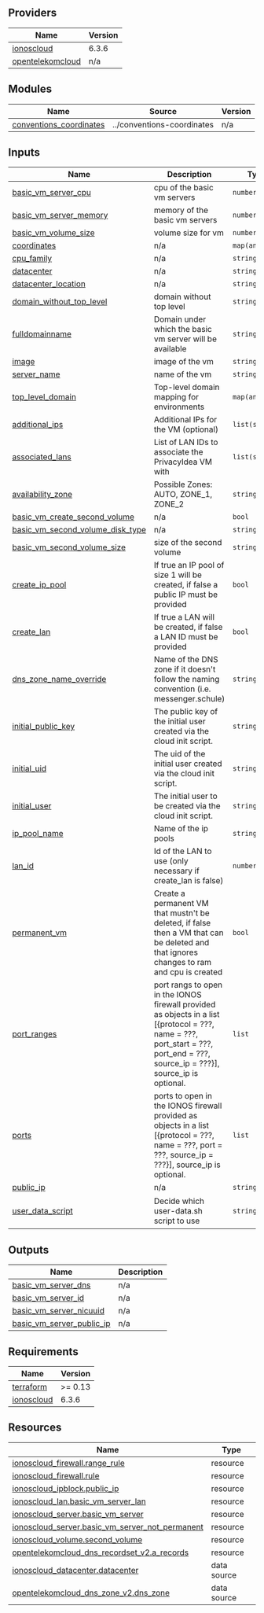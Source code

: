 <!-- BEGIN_TF_DOCS -->

## Providers

| Name | Version |
|------|---------|
| <a name="provider_ionoscloud"></a> [ionoscloud](#provider\_ionoscloud) | 6.3.6 |
| <a name="provider_opentelekomcloud"></a> [opentelekomcloud](#provider\_opentelekomcloud) | n/a |
## Modules

| Name | Source | Version |
|------|--------|---------|
| <a name="module_conventions_coordinates"></a> [conventions\_coordinates](#module\_conventions\_coordinates) | ../conventions-coordinates | n/a |
## Inputs

| Name | Description | Type | Default | Required |
|------|-------------|------|---------|:--------:|
| <a name="input_basic_vm_server_cpu"></a> [basic\_vm\_server\_cpu](#input\_basic\_vm\_server\_cpu) | cpu of the basic vm servers | `number` | n/a | yes |
| <a name="input_basic_vm_server_memory"></a> [basic\_vm\_server\_memory](#input\_basic\_vm\_server\_memory) | memory of the basic vm servers | `number` | n/a | yes |
| <a name="input_basic_vm_volume_size"></a> [basic\_vm\_volume\_size](#input\_basic\_vm\_volume\_size) | volume size for vm | `number` | n/a | yes |
| <a name="input_coordinates"></a> [coordinates](#input\_coordinates) | n/a | `map(any)` | n/a | yes |
| <a name="input_cpu_family"></a> [cpu\_family](#input\_cpu\_family) | n/a | `string` | n/a | yes |
| <a name="input_datacenter"></a> [datacenter](#input\_datacenter) | n/a | `string` | n/a | yes |
| <a name="input_datacenter_location"></a> [datacenter\_location](#input\_datacenter\_location) | n/a | `string` | n/a | yes |
| <a name="input_domain_without_top_level"></a> [domain\_without\_top\_level](#input\_domain\_without\_top\_level) | domain without top level | `string` | n/a | yes |
| <a name="input_fulldomainname"></a> [fulldomainname](#input\_fulldomainname) | Domain under which the basic vm server will be available | `string` | n/a | yes |
| <a name="input_image"></a> [image](#input\_image) | image of the vm | `string` | n/a | yes |
| <a name="input_server_name"></a> [server\_name](#input\_server\_name) | name of the vm | `string` | n/a | yes |
| <a name="input_top_level_domain"></a> [top\_level\_domain](#input\_top\_level\_domain) | Top-level domain mapping for environments | `map(any)` | n/a | yes |
| <a name="input_additional_ips"></a> [additional\_ips](#input\_additional\_ips) | Additional IPs for the VM (optional) | `list(string)` | `[]` | no |
| <a name="input_associated_lans"></a> [associated\_lans](#input\_associated\_lans) | List of LAN IDs to associate the PrivacyIdea VM with | `list(string)` | `[]` | no |
| <a name="input_availability_zone"></a> [availability\_zone](#input\_availability\_zone) | Possible Zones: AUTO, ZONE\_1, ZONE\_2 | `string` | `"AUTO"` | no |
| <a name="input_basic_vm_create_second_volume"></a> [basic\_vm\_create\_second\_volume](#input\_basic\_vm\_create\_second\_volume) | n/a | `bool` | `true` | no |
| <a name="input_basic_vm_second_volume_disk_type"></a> [basic\_vm\_second\_volume\_disk\_type](#input\_basic\_vm\_second\_volume\_disk\_type) | n/a | `string` | `"HDD"` | no |
| <a name="input_basic_vm_second_volume_size"></a> [basic\_vm\_second\_volume\_size](#input\_basic\_vm\_second\_volume\_size) | size of the second volume | `string` | `100` | no |
| <a name="input_create_ip_pool"></a> [create\_ip\_pool](#input\_create\_ip\_pool) | If true an IP pool of size 1 will be created, if false a public IP must be provided | `bool` | `true` | no |
| <a name="input_create_lan"></a> [create\_lan](#input\_create\_lan) | If true a LAN will be created, if false a LAN ID must be provided | `bool` | `true` | no |
| <a name="input_dns_zone_name_override"></a> [dns\_zone\_name\_override](#input\_dns\_zone\_name\_override) | Name of the DNS zone if it doesn't follow the naming convention (i.e. messenger.schule) | `string` | `""` | no |
| <a name="input_initial_public_key"></a> [initial\_public\_key](#input\_initial\_public\_key) | The public key of the initial user created via the cloud init script. | `string` | `""` | no |
| <a name="input_initial_uid"></a> [initial\_uid](#input\_initial\_uid) | The uid of the initial user created via the cloud init script. | `string` | `""` | no |
| <a name="input_initial_user"></a> [initial\_user](#input\_initial\_user) | The initial user to be created via the cloud init script. | `string` | `""` | no |
| <a name="input_ip_pool_name"></a> [ip\_pool\_name](#input\_ip\_pool\_name) | Name of the ip pools | `string` | `""` | no |
| <a name="input_lan_id"></a> [lan\_id](#input\_lan\_id) | Id of the LAN to use (only necessary if create\_lan is false) | `number` | `null` | no |
| <a name="input_permanent_vm"></a> [permanent\_vm](#input\_permanent\_vm) | Create a permanent VM that mustn't be deleted, if false then a VM that can be deleted and that ignores changes to ram and cpu is created | `bool` | `true` | no |
| <a name="input_port_ranges"></a> [port\_ranges](#input\_port\_ranges) | port rangs to open in the IONOS firewall provided as objects in a list [{protocol = ???, name = ???, port\_start = ???, port\_end = ???, source\_ip = ???}], source\_ip is optional. | `list` | `[]` | no |
| <a name="input_ports"></a> [ports](#input\_ports) | ports to open in the IONOS firewall provided as objects in a list [{protocol = ???, name = ???, port = ???, source\_ip = ???}], source\_ip is optional. | `list` | `[]` | no |
| <a name="input_public_ip"></a> [public\_ip](#input\_public\_ip) | n/a | `string` | `""` | no |
| <a name="input_user_data_script"></a> [user\_data\_script](#input\_user\_data\_script) | Decide which user-data.sh script to use | `string` | `"user-data-cloud-init.tpl"` | no |
## Outputs

| Name | Description |
|------|-------------|
| <a name="output_basic_vm_server_dns"></a> [basic\_vm\_server\_dns](#output\_basic\_vm\_server\_dns) | n/a |
| <a name="output_basic_vm_server_id"></a> [basic\_vm\_server\_id](#output\_basic\_vm\_server\_id) | n/a |
| <a name="output_basic_vm_server_nicuuid"></a> [basic\_vm\_server\_nicuuid](#output\_basic\_vm\_server\_nicuuid) | n/a |
| <a name="output_basic_vm_server_public_ip"></a> [basic\_vm\_server\_public\_ip](#output\_basic\_vm\_server\_public\_ip) | n/a |
## Requirements

| Name | Version |
|------|---------|
| <a name="requirement_terraform"></a> [terraform](#requirement\_terraform) | >= 0.13 |
| <a name="requirement_ionoscloud"></a> [ionoscloud](#requirement\_ionoscloud) | 6.3.6 |
## Resources

| Name | Type |
|------|------|
| [ionoscloud_firewall.range_rule](https://registry.terraform.io/providers/ionos-cloud/ionoscloud/6.3.6/docs/resources/firewall) | resource |
| [ionoscloud_firewall.rule](https://registry.terraform.io/providers/ionos-cloud/ionoscloud/6.3.6/docs/resources/firewall) | resource |
| [ionoscloud_ipblock.public_ip](https://registry.terraform.io/providers/ionos-cloud/ionoscloud/6.3.6/docs/resources/ipblock) | resource |
| [ionoscloud_lan.basic_vm_server_lan](https://registry.terraform.io/providers/ionos-cloud/ionoscloud/6.3.6/docs/resources/lan) | resource |
| [ionoscloud_server.basic_vm_server](https://registry.terraform.io/providers/ionos-cloud/ionoscloud/6.3.6/docs/resources/server) | resource |
| [ionoscloud_server.basic_vm_server_not_permanent](https://registry.terraform.io/providers/ionos-cloud/ionoscloud/6.3.6/docs/resources/server) | resource |
| [ionoscloud_volume.second_volume](https://registry.terraform.io/providers/ionos-cloud/ionoscloud/6.3.6/docs/resources/volume) | resource |
| [opentelekomcloud_dns_recordset_v2.a_records](https://registry.terraform.io/providers/opentelekomcloud/opentelekomcloud/latest/docs/resources/dns_recordset_v2) | resource |
| [ionoscloud_datacenter.datacenter](https://registry.terraform.io/providers/ionos-cloud/ionoscloud/6.3.6/docs/data-sources/datacenter) | data source |
| [opentelekomcloud_dns_zone_v2.dns_zone](https://registry.terraform.io/providers/opentelekomcloud/opentelekomcloud/latest/docs/data-sources/dns_zone_v2) | data source |
<!-- END_TF_DOCS -->